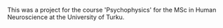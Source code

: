 This was a project for the course 'Psychophysics' for the MSc in Human Neuroscience at the University of Turku.

